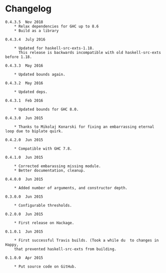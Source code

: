 Changelog
=========
    0.4.3.5  Nov 2018
        * Relax dependencies for GHC up to 8.6
        * Build as a library

    0.4.3.4  July 2016

        * Updated for haskell-src-exts-1.18.
          This release is backwards incompatible with old haskell-src-exts before 1.18.

    0.4.3.3  May 2016

        * Updated bounds again.

    0.4.3.2  May 2016

        * Updated deps.

    0.4.3.1  Feb 2016

        * Updated bounds for GHC 8.0.

    0.4.3.0  Jun 2015

        * Thanks to Mikolaj Konarski for fixing an embarrassing eternal loop due to biplate quirk.

    0.4.2.0  Jun 2015

        * Compatible with GHC 7.8.

    0.4.1.0  Jun 2015

        * Corrected embarassing missing module.
        * Better documentation, cleanup.

    0.4.0.0  Jun 2015

        * Added number of arguments, and constructor depth.

    0.3.0.0  Jun 2015

        * Configurable thresholds.

    0.2.0.0  Jun 2015

        * First release on Hackage.

    0.1.0.1  Jun 2015

        * First successful Travis builds. (Took a while du  to changes in Happy,
        that prevented haskell-src-exts from building.

    0.1.0.0  Apr 2015

        * Put source code on GitHub.
